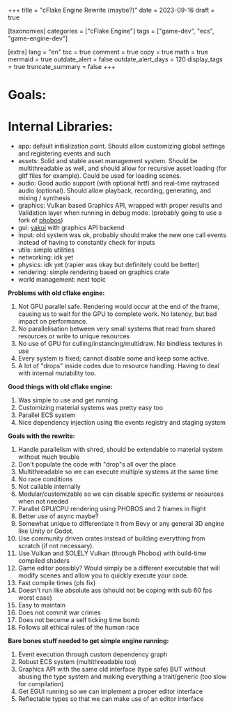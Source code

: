 +++
title = "cFlake Engine Rewrite (maybe?)"
date = 2023-09-16
draft = true

[taxonomies]
categories = ["cFlake Engine"]
tags = ["game-dev", "ecs", "game-engine-dev"]

[extra]
lang = "en"
toc = true
comment = true
copy = true
math = true
mermaid = true
outdate_alert = false
outdate_alert_days = 120
display_tags = true
truncate_summary = false
+++
# Goals:


# Internal Libraries: 
* app: default initialization point. Should allow customizing global settings and registering events and such
* assets: Solid and stable asset management system. Should be multithreadable as well, and should allow for recursive asset loading (for gltf files for example). Could be used for loading scenes.
* audio: Good audio support (with optional hrtf) and real-time raytraced audio (optional). Should allow playback, recording, generating, and mixing / synthesis
* graphics: Vulkan based Graphics API, wrapped with proper results and Validation layer when running in debug mode. (probably going to use a fork of [phobos](https://crates.io/crates/phobos))
* gui: [yakui](https://crates.io/crates/yakui) with graphics API backend
* input: old system was ok, probably should make the new one call events instead of having to constantly check for inputs
* utils: simple utilities
* networking: idk yet
* physics: idk yet (rapier was okay but definitely could be better)
* rendering: simple rendering based on graphics crate
* world management: next topic

**Problems with old cflake engine:**
1. Not GPU parallel safe. Rendering would occur at the end of the frame, causing us to wait for the GPU to complete work. No latency, but bad impact on performance.
2. No parallelisation between very small systems that read from shared resources or write to unique resources
3. No use of GPU for culling/instancing/multidraw. No bindless textures in use
4. Every system is fixed; cannot disable some and keep some active.
5. A lot of "drops" inside codes due to resource handling. Having to deal with internal mutability too.

**Good things with old cflake engine:**
1. Was simple to use and get running
2. Customizing material systems was pretty easy too
3. Parallel ECS system
4. Nice dependency injection using the events registry and staging system

**Goals with the rewrite:**
1. Handle parallelism with shred, should be extendable to material system without much trouble
2. Don't populate the code with "drop"s all over the place
3. Multithreadable so we can execute multiple systems at the same time
4. No race conditions
5. Not callable internally
6. Modular/customizable so we can disable specific systems or resources when not needed
7. Parallel GPU/CPU rendering using PHOBOS and 2 frames in flight
8. Better use of async maybe?
9. Somewhat unique to differentiate it from Bevy or any general 3D engine like Unity or Godot.
10. Use community driven crates instead of building everything from scratch (if not necessary).
11. Use Vulkan and SOLELY Vulkan (through Phobos) with build-time compiled shaders
12. Game editor possibly? Would simply be a different executable that will modify scenes and allow you to quickly execute your code.
14. Fast compile times (pls fix)
15. Doesn't run like absolute ass (should not be coping with sub 60 fps worst case)
16. Easy to maintain
17. Does not commit war crimes
18. Does not become a self ticking time bomb
19. Follows all ethical rules of the human race

**Bare bones stuff needed to get simple engine running:**
1. Event execution through custom dependency graph
2. Robust ECS system (multithreadable too)
3. Graphics API with the same old interface (type safe) BUT without abusing the type system and making everything a trait/generic (too slow for compilation)
4. Get EGUI running so we can implement a proper editor interface
5. Reflectable types so that we can make use of an editor interface
